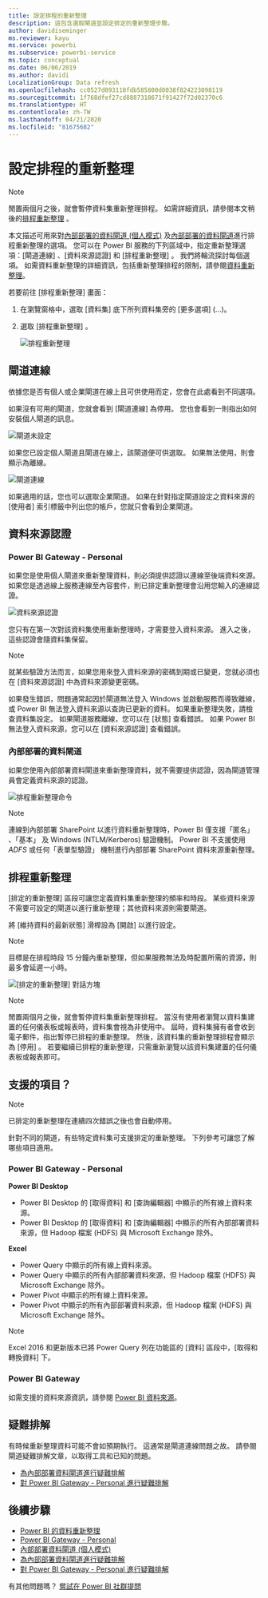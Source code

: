 ```yaml
---
title: 設定排程的重新整理
description: 這包含選取閘道並設定排定的重新整理步驟。
author: davidiseminger
ms.reviewer: kayu
ms.service: powerbi
ms.subservice: powerbi-service
ms.topic: conceptual
ms.date: 06/06/2019
ms.author: davidi
LocalizationGroup: Data refresh
ms.openlocfilehash: cc0527d093118fdb585800d0038f824223098119
ms.sourcegitcommit: 1f768dfef27cd8887318671f91427f72d02370c6
ms.translationtype: HT
ms.contentlocale: zh-TW
ms.lasthandoff: 04/21/2020
ms.locfileid: "81675682"
---
```

# <a name="configure-scheduled-refresh"></a>設定排程的重新整理

>[!NOTE]
>閒置兩個月之後，就會暫停資料集重新整理排程。 如需詳細資訊，請參閱本文稍後的[排程重新整理](#scheduled-refresh)  。

本文描述可用來對[內部部署的資料閘道 (個人模式)](service-gateway-personal-mode.md) 及[內部部署的資料閘道](service-gateway-onprem.md)進行排程重新整理的選項。 您可以在 Power BI 服務的下列區域中，指定重新整理選項：[閘道連線]  、[資料來源認證]  和 [排程重新整理]  。 我們將輪流探討每個選項。 如需資料重新整理的詳細資訊，包括重新整理排程的限制，請參閱[資料重新整理](refresh-data.md#data-refresh)。

若要前往 [排程重新整理]  畫面：

1. 在瀏覽窗格中，選取 [資料集]  底下所列資料集旁的 [更多選項]  (...)。
2. 選取 [排程重新整理]  。

    ![排程重新整理](media/refresh-scheduled-refresh/dataset-menu.png)

## <a name="gateway-connection"></a>閘道連線

依據您是否有個人或企業閘道在線上且可供使用而定，您會在此處看到不同選項。

如果沒有可用的閘道，您就會看到 [閘道連線]  為停用。 您也會看到一則指出如何安裝個人閘道的訊息。

![閘道未設定](media/refresh-scheduled-refresh/gateway-not-configured.png)

如果您已設定個人閘道且閘道在線上，該閘道便可供選取。 如果無法使用，則會顯示為離線。

![閘道連線](media/refresh-scheduled-refresh/gateway-connection.png)

如果適用的話，您也可以選取企業閘道。 如果在針對指定閘道設定之資料來源的 [使用者]  索引標籤中列出您的帳戶，您就只會看到企業閘道。

## <a name="data-source-credentials"></a>資料來源認證

### <a name="power-bi-gateway---personal"></a>Power BI Gateway - Personal

如果您是使用個人閘道來重新整理資料，則必須提供認證以連線至後端資料來源。 如果您是透過線上服務連線至內容套件，則已排定重新整理會沿用您輸入的連線認證。

![資料來源認證](media/refresh-scheduled-refresh/data-source-credentials-pgw.png)

您只有在第一次對該資料集使用重新整理時，才需要登入資料來源。 進入之後，這些認證會隨資料集保留。

> [!NOTE]
> 就某些驗證方法而言，如果您用來登入資料來源的密碼到期或已變更，您就必須也在 [資料來源認證]  中為資料來源變更密碼。

如果發生錯誤，問題通常起因於閘道無法登入 Windows 並啟動服務而導致離線，或 Power BI 無法登入資料來源以查詢已更新的資料。 如果重新整理失敗，請檢查資料集設定。 如果閘道服務離線，您可以在 [狀態]  查看錯誤。 如果 Power BI 無法登入資料來源，您可以在 [資料來源認證] 查看錯誤。

### <a name="on-premises-data-gateway"></a>內部部署的資料閘道

如果您使用內部部署資料閘道來重新整理資料，就不需要提供認證，因為閘道管理員會定義資料來源的認證。

![排程重新整理命令](media/refresh-scheduled-refresh/data-source-credentials-egw.png)

> [!NOTE]
> 連線到內部部署 SharePoint 以進行資料重新整理時，Power BI 僅支援「匿名」  、「基本」  及 Windows (NTLM/Kerberos)  驗證機制。 Power BI 不支援使用 *ADFS* 或任何「表單型驗證」  機制進行內部部署 SharePoint 資料來源重新整理。

## <a name="scheduled-refresh"></a>排程重新整理

[排定的重新整理]  區段可讓您定義資料集重新整理的頻率和時段。 某些資料來源不需要可設定的閘道以進行重新整理；其他資料來源則需要閘道。

將 [維持資料的最新狀態]  滑桿設為 [開啟]  以進行設定。

> [!NOTE]
> 目標是在排程時段 15 分鐘內重新整理，但如果服務無法及時配置所需的資源，則最多會延遲一小時。

![[排定的重新整理] 對話方塊](media/refresh-scheduled-refresh/scheduled-refresh.png)

> [!NOTE]
> 閒置兩個月之後，就會暫停資料集重新整理排程。 當沒有使用者瀏覽以資料集建置的任何儀表板或報表時，資料集會視為非使用中。 屆時，資料集擁有者會收到電子郵件，指出暫停已排程的重新整理。 然後，該資料集的重新整理排程會顯示為 [停用]  。 若要繼續已排程的重新整理，只需重新瀏覽以該資料集建置的任何儀表板或報表即可。

## <a name="whats-supported"></a>支援的項目？


> [!NOTE]
> 已排定的重新整理在連續四次錯誤之後也會自動停用。

針對不同的閘道，有些特定資料集可支援排定的重新整理。 下列參考可讓您了解哪些項目適用。

### <a name="power-bi-gateway---personal"></a>Power BI Gateway - Personal

**Power BI Desktop**

* Power BI Desktop 的 [取得資料]  和 [查詢編輯器] 中顯示的所有線上資料來源。
* Power BI Desktop 的 [取得資料]  和 [查詢編輯器] 中顯示的所有內部部署資料來源，但 Hadoop 檔案 (HDFS) 與 Microsoft Exchange 除外。

**Excel**

* Power Query 中顯示的所有線上資料來源。
* Power Query 中顯示的所有內部部署資料來源，但 Hadoop 檔案 (HDFS) 與 Microsoft Exchange 除外。
* Power Pivot 中顯示的所有線上資料來源。
* Power Pivot 中顯示的所有內部部署資料來源，但 Hadoop 檔案 (HDFS) 與 Microsoft Exchange 除外。

> [!NOTE]
> Excel 2016 和更新版本已將 Power Query 列在功能區的 [資料]  區段中，[取得和轉換資料]  下。

### <a name="power-bi-gateway"></a>Power BI Gateway

如需支援的資料來源資訊，請參閱 [Power BI 資料來源](power-bi-data-sources.md)。

## <a name="troubleshooting"></a>疑難排解
有時候重新整理資料可能不會如預期執行。 這通常是閘道連線問題之故。 請參閱閘道疑難排解文章，以取得工具和已知的問題。

- [為內部部署資料閘道進行疑難排解](service-gateway-onprem-tshoot.md)
- [對 Power BI Gateway - Personal 進行疑難排解](service-admin-troubleshooting-power-bi-personal-gateway.md)

## <a name="next-steps"></a>後續步驟

- [Power BI 的資料重新整理](refresh-data.md)  
- [Power BI Gateway - Personal](service-gateway-personal-mode.md)  
- [內部部署資料閘道 (個人模式)](service-gateway-onprem.md)  
- [為內部部署資料閘道進行疑難排解](service-gateway-onprem-tshoot.md)  
- [對 Power BI Gateway - Personal 進行疑難排解](service-admin-troubleshooting-power-bi-personal-gateway.md)  

有其他問題嗎？ [嘗試在 Power BI 社群提問](https://community.powerbi.com/)
